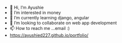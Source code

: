 - 👋 Hi, I’m Ayushie
- 👀 I’m interested in money
- 🌱 I’m currently learning django, angular
- 💞️ I’m looking to collaborate on web app development
- 📫 How to reach me ...email :)
- https://ayushied227.github.io/portfolio/ 

<!---
ayushied227/ayushied227 is a ✨ special ✨ repository because its `README.md` (this file) appears on your GitHub profile.
You can click the Preview link to take a look at your changes.
--->
